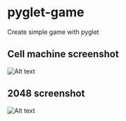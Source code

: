 # pyglet-game
Create simple game with pyglet

## Cell machine screenshot
![Alt text](https://github.com/RainfoxJoe/pyglet-game/raw/master/screenshot/cellmechine.JPG)
## 2048 screenshot
![Alt text](https://github.com/RainfoxJoe/pyglet-game/raw/master/screenshot/2048.JPG)
